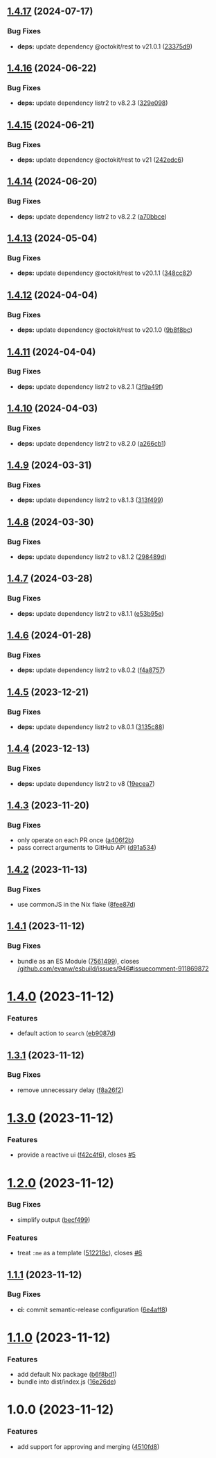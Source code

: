 ## [1.4.17](https://github.com/EricCrosson/batch-edit-prs/compare/v1.4.16...v1.4.17) (2024-07-17)


### Bug Fixes

* **deps:** update dependency @octokit/rest to v21.0.1 ([23375d9](https://github.com/EricCrosson/batch-edit-prs/commit/23375d93a85e588452ba0541f30d142ee7569eba))

## [1.4.16](https://github.com/EricCrosson/batch-edit-prs/compare/v1.4.15...v1.4.16) (2024-06-22)


### Bug Fixes

* **deps:** update dependency listr2 to v8.2.3 ([329e098](https://github.com/EricCrosson/batch-edit-prs/commit/329e09893b15031b152404a5914e85e9ac074102))

## [1.4.15](https://github.com/EricCrosson/batch-edit-prs/compare/v1.4.14...v1.4.15) (2024-06-21)


### Bug Fixes

* **deps:** update dependency @octokit/rest to v21 ([242edc6](https://github.com/EricCrosson/batch-edit-prs/commit/242edc6ed275776d490650bf8c4cebb84ad09ea6))

## [1.4.14](https://github.com/EricCrosson/batch-edit-prs/compare/v1.4.13...v1.4.14) (2024-06-20)


### Bug Fixes

* **deps:** update dependency listr2 to v8.2.2 ([a70bbce](https://github.com/EricCrosson/batch-edit-prs/commit/a70bbce0fdc8303605608682fa4d52aa18e3dd63))

## [1.4.13](https://github.com/EricCrosson/batch-edit-prs/compare/v1.4.12...v1.4.13) (2024-05-04)


### Bug Fixes

* **deps:** update dependency @octokit/rest to v20.1.1 ([348cc82](https://github.com/EricCrosson/batch-edit-prs/commit/348cc82583499ed08251d56715e30331eb1b21e5))

## [1.4.12](https://github.com/EricCrosson/batch-edit-prs/compare/v1.4.11...v1.4.12) (2024-04-04)


### Bug Fixes

* **deps:** update dependency @octokit/rest to v20.1.0 ([9b8f8bc](https://github.com/EricCrosson/batch-edit-prs/commit/9b8f8bca6f012a3c95210237e301d4e763dca650))

## [1.4.11](https://github.com/EricCrosson/batch-edit-prs/compare/v1.4.10...v1.4.11) (2024-04-04)


### Bug Fixes

* **deps:** update dependency listr2 to v8.2.1 ([3f9a49f](https://github.com/EricCrosson/batch-edit-prs/commit/3f9a49fa1ef44853a2bbaf885de52967ad95a195))

## [1.4.10](https://github.com/EricCrosson/batch-edit-prs/compare/v1.4.9...v1.4.10) (2024-04-03)


### Bug Fixes

* **deps:** update dependency listr2 to v8.2.0 ([a266cb1](https://github.com/EricCrosson/batch-edit-prs/commit/a266cb13f0f100b7b8a1c7e2cd0938834feebc2a))

## [1.4.9](https://github.com/EricCrosson/batch-edit-prs/compare/v1.4.8...v1.4.9) (2024-03-31)


### Bug Fixes

* **deps:** update dependency listr2 to v8.1.3 ([313f499](https://github.com/EricCrosson/batch-edit-prs/commit/313f4995b061cf4c1fe47d54a1c477e591ddbd93))

## [1.4.8](https://github.com/EricCrosson/batch-edit-prs/compare/v1.4.7...v1.4.8) (2024-03-30)


### Bug Fixes

* **deps:** update dependency listr2 to v8.1.2 ([298489d](https://github.com/EricCrosson/batch-edit-prs/commit/298489d511acd08feb554f5cb5a4c76bc950f6ed))

## [1.4.7](https://github.com/EricCrosson/batch-edit-prs/compare/v1.4.6...v1.4.7) (2024-03-28)


### Bug Fixes

* **deps:** update dependency listr2 to v8.1.1 ([e53b95e](https://github.com/EricCrosson/batch-edit-prs/commit/e53b95eb70bba8b046d542eabd0d5d08a2b61cb7))

## [1.4.6](https://github.com/EricCrosson/batch-edit-prs/compare/v1.4.5...v1.4.6) (2024-01-28)


### Bug Fixes

* **deps:** update dependency listr2 to v8.0.2 ([f4a8757](https://github.com/EricCrosson/batch-edit-prs/commit/f4a87572d244e17b51caf9a5b1dbd475e3a1bd66))

## [1.4.5](https://github.com/EricCrosson/batch-edit-prs/compare/v1.4.4...v1.4.5) (2023-12-21)


### Bug Fixes

* **deps:** update dependency listr2 to v8.0.1 ([3135c88](https://github.com/EricCrosson/batch-edit-prs/commit/3135c887d020bea15e2ce2fe73083375a0406b53))

## [1.4.4](https://github.com/EricCrosson/batch-edit-prs/compare/v1.4.3...v1.4.4) (2023-12-13)


### Bug Fixes

* **deps:** update dependency listr2 to v8 ([19ecea7](https://github.com/EricCrosson/batch-edit-prs/commit/19ecea743ca0e65c2027cfaef61c617eef0d0b0a))

## [1.4.3](https://github.com/EricCrosson/batch-edit-prs/compare/v1.4.2...v1.4.3) (2023-11-20)


### Bug Fixes

* only operate on each PR once ([a406f2b](https://github.com/EricCrosson/batch-edit-prs/commit/a406f2b233bcc8d69aaeb60e3cc3b5c768ef6446))
* pass correct arguments to GitHub API ([d91a534](https://github.com/EricCrosson/batch-edit-prs/commit/d91a5344c9b96b2aa4b21ea6aad1376e77fcf49c))

## [1.4.2](https://github.com/EricCrosson/batch-edit-prs/compare/v1.4.1...v1.4.2) (2023-11-13)


### Bug Fixes

* use commonJS in the Nix flake ([8fee87d](https://github.com/EricCrosson/batch-edit-prs/commit/8fee87da2cc22a6319c009602ebd7aeb031cd3c2))

## [1.4.1](https://github.com/EricCrosson/batch-edit-prs/compare/v1.4.0...v1.4.1) (2023-11-12)


### Bug Fixes

* bundle as an ES Module ([7561499](https://github.com/EricCrosson/batch-edit-prs/commit/7561499a25857e9cf6a1cd775ab110599de9f2d5)), closes [/github.com/evanw/esbuild/issues/946#issuecomment-911869872](https://github.com//github.com/evanw/esbuild/issues/946/issues/issuecomment-911869872)

# [1.4.0](https://github.com/EricCrosson/batch-edit-prs/compare/v1.3.1...v1.4.0) (2023-11-12)


### Features

* default action to `search` ([eb9087d](https://github.com/EricCrosson/batch-edit-prs/commit/eb9087d0126b5ee78a09eb3c65c27afea665918c))

## [1.3.1](https://github.com/EricCrosson/batch-edit-prs/compare/v1.3.0...v1.3.1) (2023-11-12)


### Bug Fixes

* remove unnecessary delay ([f8a26f2](https://github.com/EricCrosson/batch-edit-prs/commit/f8a26f28da7b49e340288ba2ae488b05ecd66979))

# [1.3.0](https://github.com/EricCrosson/batch-edit-prs/compare/v1.2.0...v1.3.0) (2023-11-12)


### Features

* provide a reactive ui ([f42c4f6](https://github.com/EricCrosson/batch-edit-prs/commit/f42c4f6d7678d8f6b73d94123c3ec849ae625065)), closes [#5](https://github.com/EricCrosson/batch-edit-prs/issues/5)

# [1.2.0](https://github.com/EricCrosson/batch-edit-prs/compare/v1.1.1...v1.2.0) (2023-11-12)


### Bug Fixes

* simplify output ([becf499](https://github.com/EricCrosson/batch-edit-prs/commit/becf499f0c8ab822ac02a7d565f31b76c9f4c7f4))


### Features

* treat `:me` as a template ([512218c](https://github.com/EricCrosson/batch-edit-prs/commit/512218c22b738e545a8833e0fa8aa12b3bb109ce)), closes [#6](https://github.com/EricCrosson/batch-edit-prs/issues/6)

## [1.1.1](https://github.com/EricCrosson/batch-edit-prs/compare/v1.1.0...v1.1.1) (2023-11-12)


### Bug Fixes

* **ci:** commit semantic-release configuration ([6e4aff8](https://github.com/EricCrosson/batch-edit-prs/commit/6e4aff88f37695c25a65bf750f2703c889210a95))

# [1.1.0](https://github.com/EricCrosson/batch-edit-prs/compare/v1.0.0...v1.1.0) (2023-11-12)


### Features

* add default Nix package ([b6f8bd1](https://github.com/EricCrosson/batch-edit-prs/commit/b6f8bd1b3dafbf0ce632b043cdaa5c00976ae600))
* bundle into dist/index.js ([16e26de](https://github.com/EricCrosson/batch-edit-prs/commit/16e26de1f131fc35215c9793403fe3fc6dce9380))

# 1.0.0 (2023-11-12)


### Features

* add support for approving and merging ([4510fd8](https://github.com/EricCrosson/batch-edit-prs/commit/4510fd8d48b49d34334c32768ab47616b65e1eed))
